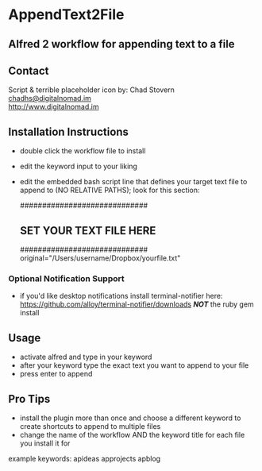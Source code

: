 # AppendText2File

## Alfred 2 workflow for appending text to a file

## Contact
Script & terrible placeholder icon by:
Chad Stovern  
<chadhs@digitalnomad.im>  
<http://www.digitalnomad.im>

## Installation Instructions

- double click the workflow file to install
- edit the keyword input to your liking
- edit the embedded bash script line that defines your target text file to append to (NO RELATIVE PATHS); look for this section:

	#############################
	## SET YOUR TEXT FILE HERE ##
	#############################
	original="/Users/username/Dropbox/yourfile.txt"

### Optional Notification Support

- if you'd like desktop notifications install terminal-notifier here: https://github.com/alloy/terminal-notifier/downloads ***NOT*** the ruby gem install

## Usage

- activate alfred and type in your keyword
- after your keyword type the exact text you want to append to your file
- press enter to append

## Pro Tips

- install the plugin more than once and choose a different keyword to create shortcuts to append to multiple files
- change the name of the workflow AND the keyword title for each file you install it for

example keywords:  apideas approjects apblog
